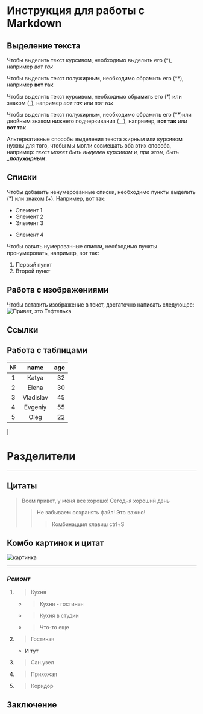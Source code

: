 # Инструкция для работы с Markdown

## Выделение текста
Чтобы выделить текст курсивом, необходимо выделить его (*),
например *вот так*

Чтобы выделить текст полужирным, необходимо обрамить его (**), например **вот так**

Чтобы выделить текст курсивом, необходимо обрамить его (*) или знаком (_), например *вот так* или _вот так_

Чтобы выделить текст полужирным, необходимо обрамить его (**)или двойным знаком нижнего подчеркивания (__), например, **вот так** или __вот так__


Альтернативные способы выделения текста жирным или курсивом нужны для того, чтобы мы могли совмещать оба этих способа, например: _текст может быть выделен курсивом и, при этом, быть **_полужирным**_.
## Списки

Чтобы добавить ненумерованные списки, необходимо пункты выделить (*) или знаком (+). Например, вот так:
* Элемент 1
* Элемент 2
* Элемент 3
+ Элемент 4

Чтобы оавить нумерованные списки, необходимо пункты пронумеровать, например, вот так:
1. Первый пункт
2. Второй пункт

## Работа с изображениями

Чтобы вставить изображение в текст, достаточно написать следующее:
![Привет, это Тефтелька](Teftelka.jpg)


## Ссылки

## Работа с таблицами
№ | name | age
:--:|:------:|------:
1 |Katya | 32
2 |Elena | 30
3 | Vladislav | 45
4 | Evgeniy | 55
5 | Oleg | 22
|

# Разделители
-------------


## Цитаты

> Всем привет, у меня все хорошо!
> Сегодня хороший день
>> Не забываем сохранять файл! Это важно!
>>> Комбинацция клавиш ctrl+S



## Комбо картинок и цитат
![картинка](https://filearchive.cnews.ru/img/news/2022/02/03/kod600.jpg)
****

### ***Ремонт***
1. > Кухня
   * > Кухня - гостиная
   * > Кухня в студии
   * > Что-то еще
2. > Гостиная
   * И тут
3. > Сан.узел
4. > Прихожая
5. > Коридор




## Заключение

